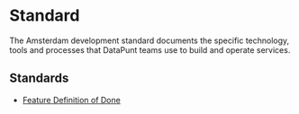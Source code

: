# Standard

The Amsterdam development standard documents the specific technology, tools and processes that DataPunt teams use to build and operate services.

## Standards

* [Feature Definition of Done](standards/feature-definition-of-done.md)

